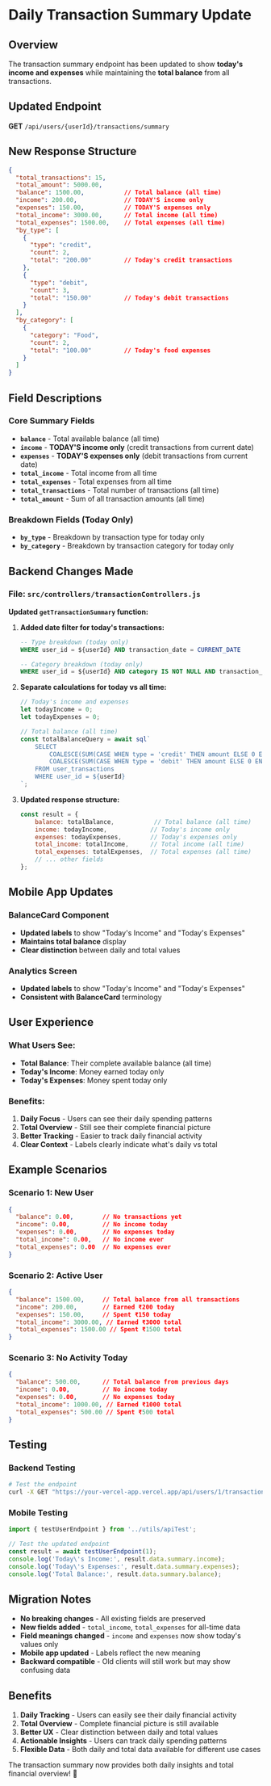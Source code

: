 # Daily Transaction Summary Update

## Overview

The transaction summary endpoint has been updated to show **today's income and expenses** while maintaining the **total balance** from all transactions.

## Updated Endpoint

**GET** `/api/users/{userId}/transactions/summary`

## New Response Structure

```json
{
  "total_transactions": 15,
  "total_amount": 5000.00,
  "balance": 1500.00,           // Total balance (all time)
  "income": 200.00,             // TODAY'S income only
  "expenses": 150.00,           // TODAY'S expenses only
  "total_income": 3000.00,      // Total income (all time)
  "total_expenses": 1500.00,    // Total expenses (all time)
  "by_type": [
    {
      "type": "credit",
      "count": 2,
      "total": "200.00"         // Today's credit transactions
    },
    {
      "type": "debit", 
      "count": 3,
      "total": "150.00"         // Today's debit transactions
    }
  ],
  "by_category": [
    {
      "category": "Food",
      "count": 2,
      "total": "100.00"         // Today's food expenses
    }
  ]
}
```

## Field Descriptions

### Core Summary Fields
- **`balance`** - Total available balance (all time)
- **`income`** - **TODAY'S income only** (credit transactions from current date)
- **`expenses`** - **TODAY'S expenses only** (debit transactions from current date)
- **`total_income`** - Total income from all time
- **`total_expenses`** - Total expenses from all time
- **`total_transactions`** - Total number of transactions (all time)
- **`total_amount`** - Sum of all transaction amounts (all time)

### Breakdown Fields (Today Only)
- **`by_type`** - Breakdown by transaction type for today only
- **`by_category`** - Breakdown by transaction category for today only

## Backend Changes Made

### File: `src/controllers/transactionControllers.js`

**Updated `getTransactionSummary` function:**

1. **Added date filter for today's transactions:**
   ```sql
   -- Type breakdown (today only)
   WHERE user_id = ${userId} AND transaction_date = CURRENT_DATE
   
   -- Category breakdown (today only)  
   WHERE user_id = ${userId} AND category IS NOT NULL AND transaction_date = CURRENT_DATE
   ```

2. **Separate calculations for today vs all time:**
   ```javascript
   // Today's income and expenses
   let todayIncome = 0;
   let todayExpenses = 0;
   
   // Total balance (all time)
   const totalBalanceQuery = await sql`
       SELECT
           COALESCE(SUM(CASE WHEN type = 'credit' THEN amount ELSE 0 END), 0) as total_income,
           COALESCE(SUM(CASE WHEN type = 'debit' THEN amount ELSE 0 END), 0) as total_expenses
       FROM user_transactions
       WHERE user_id = ${userId}
   `;
   ```

3. **Updated response structure:**
   ```javascript
   const result = {
       balance: totalBalance,           // Total balance (all time)
       income: todayIncome,            // Today's income only
       expenses: todayExpenses,        // Today's expenses only
       total_income: totalIncome,      // Total income (all time)
       total_expenses: totalExpenses,  // Total expenses (all time)
       // ... other fields
   };
   ```

## Mobile App Updates

### BalanceCard Component
- **Updated labels** to show "Today's Income" and "Today's Expenses"
- **Maintains total balance** display
- **Clear distinction** between daily and total values

### Analytics Screen  
- **Updated labels** to show "Today's Income" and "Today's Expenses"
- **Consistent with BalanceCard** terminology

## User Experience

### What Users See:
- **Total Balance**: Their complete available balance (all time)
- **Today's Income**: Money earned today only
- **Today's Expenses**: Money spent today only

### Benefits:
1. **Daily Focus** - Users can see their daily spending patterns
2. **Total Overview** - Still see their complete financial picture
3. **Better Tracking** - Easier to track daily financial activity
4. **Clear Context** - Labels clearly indicate what's daily vs total

## Example Scenarios

### Scenario 1: New User
```json
{
  "balance": 0.00,        // No transactions yet
  "income": 0.00,         // No income today
  "expenses": 0.00,       // No expenses today
  "total_income": 0.00,   // No income ever
  "total_expenses": 0.00  // No expenses ever
}
```

### Scenario 2: Active User
```json
{
  "balance": 1500.00,     // Total balance from all transactions
  "income": 200.00,       // Earned ₹200 today
  "expenses": 150.00,     // Spent ₹150 today
  "total_income": 3000.00, // Earned ₹3000 total
  "total_expenses": 1500.00 // Spent ₹1500 total
}
```

### Scenario 3: No Activity Today
```json
{
  "balance": 500.00,      // Total balance from previous days
  "income": 0.00,         // No income today
  "expenses": 0.00,       // No expenses today
  "total_income": 1000.00, // Earned ₹1000 total
  "total_expenses": 500.00 // Spent ₹500 total
}
```

## Testing

### Backend Testing
```bash
# Test the endpoint
curl -X GET "https://your-vercel-app.vercel.app/api/users/1/transactions/summary"
```

### Mobile Testing
```javascript
import { testUserEndpoint } from '../utils/apiTest';

// Test the updated endpoint
const result = await testUserEndpoint(1);
console.log('Today\'s Income:', result.data.summary.income);
console.log('Today\'s Expenses:', result.data.summary.expenses);
console.log('Total Balance:', result.data.summary.balance);
```

## Migration Notes

- **No breaking changes** - All existing fields are preserved
- **New fields added** - `total_income`, `total_expenses` for all-time data
- **Field meanings changed** - `income` and `expenses` now show today's values only
- **Mobile app updated** - Labels reflect the new meaning
- **Backward compatible** - Old clients will still work but may show confusing data

## Benefits

1. **Daily Tracking** - Users can easily see their daily financial activity
2. **Total Overview** - Complete financial picture is still available
3. **Better UX** - Clear distinction between daily and total values
4. **Actionable Insights** - Users can track daily spending patterns
5. **Flexible Data** - Both daily and total data available for different use cases

The transaction summary now provides both daily insights and total financial overview! 🎉
